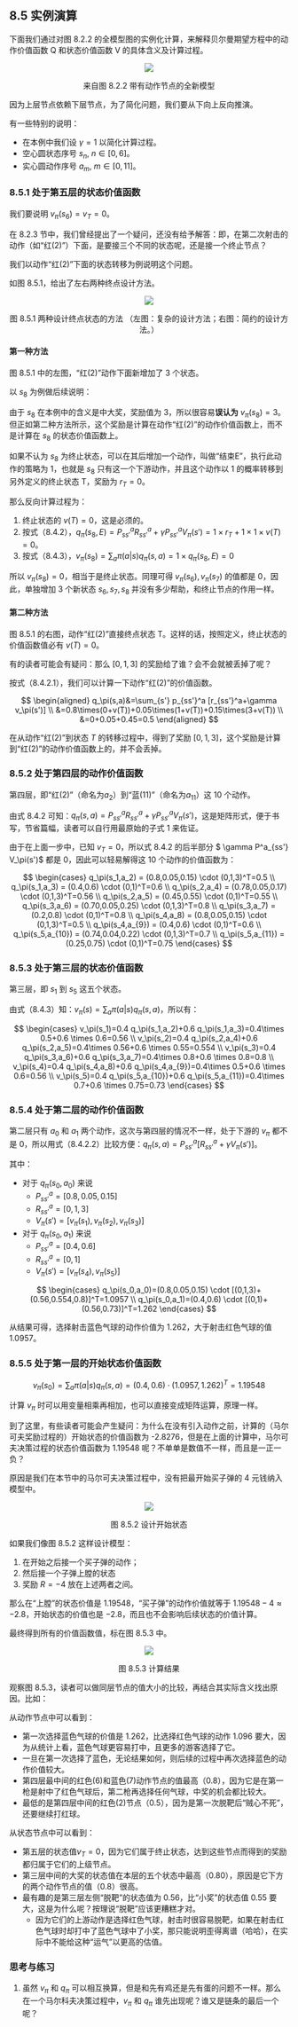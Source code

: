 
## 8.5 实例演算

下面我们通过对图 8.2.2 的全模型图的实例化计算，来解释贝尔曼期望方程中的动作价值函数 Q 和状态价值函数 V 的具体含义及计算过程。

<center>
<img src="./img/MDP-full-shoot.png">

来自图 8.2.2 带有动作节点的全新模型
</center>


因为上层节点依赖下层节点，为了简化问题，我们要从下向上反向推演。

有一些特别的说明：

- 在本例中我们设 $\gamma=1$ 以简化计算过程。
- 空心圆状态序号 $s_n, \ n \in [0,6]$。
- 实心圆动作序号 $a_m, \ m \in [0,11]$。

### 8.5.1 处于第五层的状态价值函数

我们要说明 $v_\pi(s_6)=v_T=0$。

在 8.2.3 节中，我们曾经提出了一个疑问，还没有给予解答：即，在第二次射击的动作（如“红(2)”）下面，是要接三个不同的状态呢，还是接一个终止节点？

我们以动作“红(2)”下面的状态转移为例说明这个问题。

如图 8.5.1，给出了左右两种终点设计方法。

<center>
<img src="./img/mdp-end.png">

图 8.5.1 两种设计终点状态的方法
（左图：复杂的设计方法；右图：简约的设计方法。）
</center>

#### 第一种方法

图 8.5.1 中的左图，“红(2)”动作下面新增加了 3 个状态。

以 $s_8$ 为例做后续说明：

由于 $s_8$ 在本例中的含义是中大奖，奖励值为 3，所以很容易**误认为** $v_\pi(s_8) = 3$。但正如第二种方法所示，这个奖励是计算在动作“红(2)”的动作价值函数上，而不是计算在 $s_8$ 的状态价值函数上。

如果不认为 $s_8$ 为终止状态，可以在其后增加一个动作，叫做“结束E”，执行此动作的策略为 1，也就是 $s_8$ 只有这一个下游动作，并且这个动作以 1 的概率转移到另外定义的终止状态 T，奖励为 $r_T=0$。

那么反向计算过程为：
1. 终止状态的 $v(T)=0$，这是必须的。
2. 按式（8.4.2），$q_\pi(s_8,E)=P^a_{ss'} R^a_{ss'} + \gamma P^a_{ss'} V_\pi(s')=1 \times r_T + 1\times 1 \times v(T)=0$。
3. 按式（8.4.3），$v_\pi(s_8) = \sum_a \pi(a|s)q_\pi(s,a)=1 \times q_\pi(s_8,E)=0$

所以 $v_\pi(s_8)=0$，相当于是终止状态。同理可得 $v_\pi(s_6),v_\pi(s_7)$ 的值都是 0，因此，单独增加 3 个新状态 $s_6,s_7,s_8$ 并没有多少帮助，和终止节点的作用一样。

#### 第二种方法

图 8.5.1 的右图，动作“红(2)”直接终点状态 T。这样的话，按照定义，终止状态的价值函数值必有 $v(T)=0$。

有的读者可能会有疑问：那么 $[0,1,3]$ 的奖励给了谁？会不会就被丢掉了呢？

按式（8.4.2.1），我们可以计算一下动作“红(2)”的价值函数。

$$
\begin{aligned}
q_\pi(s,a)&=\sum_{s'} p_{ss'}^a [r_{ss'}^a+\gamma v_\pi(s')]
\\
&=0.8\times(0+v(T))+0.05\times(1+v(T))+0.15\times(3+v(T)) 
\\
&=0+0.05+0.45=0.5
\end{aligned}
$$

在从动作“红(2)”到状态 $T$ 的转移过程中，得到了奖励 $[0,1,3]$，这个奖励是计算到“红(2)”的动作价值函数上的，并不会丢掉。

### 8.5.2 处于第四层的动作价值函数

第四层，即“红(2)”（命名为$a_2$）到“蓝(11)”（命名为$a_{11}$）这 10 个动作。

由式 8.4.2 可知：$q_\pi(s,a) = P^a_{ss'} R^a_{ss'} + \gamma P^a_{ss'} V_\pi(s')$，这是矩阵形式，便于书写，节省篇幅，读者可以自行用最原始的子式 1 来佐证。

由于在上面一步中，已知 $v_T=0$，所以式 8.4.2 的后半部分 $ \gamma P^a_{ss'} V_\pi(s')$ 都是 0，因此可以轻易解得这 10 个动作的价值函数为：

$$
\begin{cases}
q_\pi(s_1,a_2) = (0.8,0.05,0.15) \cdot (0,1,3)^T=0.5
\\
q_\pi(s_1,a_3) = (0.4,0.6) \cdot (0,1)^T=0.6
\\
q_\pi(s_2,a_4) = (0.78,0.05,0.17) \cdot (0,1,3)^T=0.56
\\
q_\pi(s_2,a_5) = (0.45,0.55) \cdot (0,1)^T=0.55
\\
q_\pi(s_3,a_6) = (0.70,0.05,0.25) \cdot (0,1,3)^T=0.8
\\
q_\pi(s_3,a_7) = (0.2,0.8) \cdot (0,1)^T=0.8
\\
q_\pi(s_4,a_8) = (0.8,0.05,0.15) \cdot (0,1,3)^T=0.5
\\
q_\pi(s_4,a_{9}) = (0.4,0.6) \cdot (0,1)^T=0.6
\\
q_\pi(s_5,a_{10}) = (0.74,0.04,0.22) \cdot (0,1,3)^T=0.7
\\
q_\pi(s_5,a_{11}) = (0.25,0.75) \cdot (0,1)^T=0.75
\end{cases}
$$

### 8.5.3 处于第三层的状态价值函数

第三层，即 $s_1$ 到 $s_5$ 这五个状态。

由式（8.4.3）知：$v_\pi(s) = \sum_a \pi(a|s)q_\pi(s,a)$，所以有：

$$
\begin{cases}
v_\pi(s_1)=0.4 q_\pi(s_1,a_2)+0.6 q_\pi(s_1,a_3)=0.4\times 0.5+0.6 \times 0.6=0.56
\\
v_\pi(s_2)=0.4 q_\pi(s_2,a_4)+0.6 q_\pi(s_2,a_5)=0.4\times 0.56+0.6 \times 0.55=0.554
\\
v_\pi(s_3)=0.4 q_\pi(s_3,a_6)+0.6 q_\pi(s_3,a_7)=0.4\times 0.8+0.6 \times 0.8=0.8
\\
v_\pi(s_4)=0.4 q_\pi(s_4,a_8)+0.6 q_\pi(s_4,a_{9})=0.4\times 0.5+0.6 \times 0.6=0.56
\\
v_\pi(s_5)=0.4 q_\pi(s_5,a_{10})+0.6 q_\pi(s_5,a_{11})=0.4\times 0.7+0.6 \times 0.75=0.73
\end{cases}
$$

### 8.5.4 处于第二层的动作价值函数

第二层只有 $a_0$ 和 $a_1$ 两个动作，这次与第四层的情况不一样，处于下游的 $v_\pi$ 都不是 0，所以用式（8.4.2.2）比较方便：$q_\pi(s,a)=P^a_{ss'}[R^a_{ss'}+\gamma V_\pi(s')]$。

其中：

- 对于 $q_\pi(s_0,a_0)$ 来说
    - $P^a_{ss'}=[0.8,0.05,0.15]$
    - $R^a_{ss'}=[0,1,3]$
    - $V_\pi(s')=[v_\pi(s_1),v_\pi(s_2),v_\pi(s_3)]$
- 对于 $q_\pi(s_0,a_1)$ 来说
    - $P^a_{ss'}=[0.4,0.6]$
    - $R^a_{ss'}=[0,1]$
    - $V_\pi(s')=[v_\pi(s_4),v_\pi(s_5)]$


$$
\begin{cases}
q_\pi(s_0,a_0)=(0.8,0.05,0.15) \cdot [(0,1,3)+(0.56,0.554,0.8)]^T=1.0957
\\
q_\pi(s_0,a_1)=(0.4,0.6) \cdot [(0,1)+(0.56,0.73)]^T=1.262
\end{cases}
$$

从结果可得，选择射击蓝色气球的动作价值为 1.262，大于射击红色气球的值 1.0957。


### 8.5.5 处于第一层的开始状态价值函数

$$
v_\pi(s_0) = \sum_a \pi(a|s)q_\pi(s,a)=(0.4,0.6) \cdot (1.0957,1.262)^T = 1.19548
$$

计算 $v_\pi$ 时可以用变量相乘再相加，也可以直接变成矩阵运算，原理一样。


到了这里，有些读者可能会产生疑问：为什么在没有引入动作之前，计算的（马尔可夫奖励过程的）开始状态的价值函数为 -2.8276，但是在上面的计算中，马尔可夫决策过程的状态价值函数为 1.19548 呢？不单单是数值不一样，而且是一正一负？

原因是我们在本节中的马尔可夫决策过程中，没有把最开始买子弹的 4 元钱纳入模型中。

<center>
<img src="./img/mdp-new-start.png">

图 8.5.2 设计开始状态
</center>

如果我们像图 8.5.2 这样设计模型：
1. 在开始之后接一个买子弹的动作；
2. 然后接一个子弹上膛的状态
3. 奖励 $R=-4$ 放在上述两者之间。

那么在“上膛”的状态价值是 1.19548，“买子弹”的动作价值就等于 $1.19548-4 \approx -2.8$，开始状态的价值也是 $-2.8$，而且也不会影响后续状态的价值计算。

最终得到所有的价值函数值，标在图 8.5.3 中。

<center>
<img src="./img/shoot-result.png">

图 8.5.3 计算结果
</center>

观察图 8.5.3，读者可以做同层节点的值大小的比较，再结合其实际含义找出原因。比如：

从动作节点中可以看到：

- 第一次选择蓝色气球的价值是 1.262，比选择红色气球的动作 1.096 要大，因为从统计上看，蓝色气球更容易打中，且更多的游客选择了它。
- 一旦在第一次选择了蓝色，无论结果如何，则后续的过程中再次选择蓝色的动作价值较大。
- 第四层最中间的红色(6)和蓝色(7)动作节点的值最高（0.8），因为它是在第一枪是射中了红色气球后，第二枪再选择任何气球，中奖的机会都比较大。
- 最低的是第四层中间的红色(2)节点（0.5），因为是第一次脱靶后“贼心不死”，还要继续打红球。

从状态节点中可以看到：

- 第五层的状态值$v_T=0$，因为它们属于终止状态，达到这些节点而得到的奖励都归属于它们的上级节点。
- 第三层中间的大奖的状态值在本层的五个状态中最高（0.80），原因是它下方的两个动作节点的值（0.8）很高。
- 最有趣的是第三层左侧“脱靶”的状态值为 0.56，比“小奖”的状态值 0.55 要大，这是为什么呢？按理说“脱靶”应该更糟糕才对。
    - 因为它们的上游动作是选择红色气球，射击时很容易脱靶，如果在射击红色气球时却打中了蓝色气球中了小奖，那只能说明歪得离谱（哈哈），在实际中不能给这种“运气”以更高的估值。

### 思考与练习

1. 虽然 $v_\pi$ 和 $q_\pi$ 可以相互换算，但是和先有鸡还是先有蛋的问题不一样。那么在一个马尔科夫决策过程中，$v_\pi$ 和 $q_\pi$ 谁先出现呢？谁又是链条的最后一个呢？
